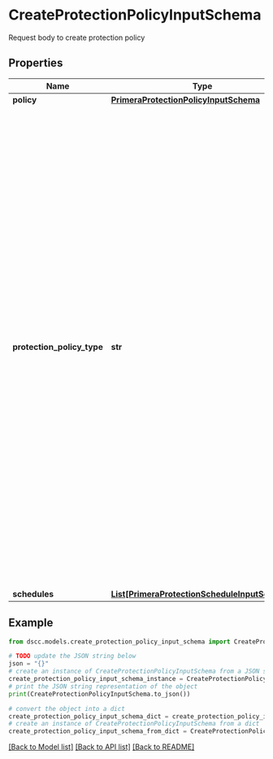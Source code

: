 # CreateProtectionPolicyInputSchema

Request body to create protection policy

## Properties

Name | Type | Description | Notes
------------ | ------------- | ------------- | -------------
**policy** | [**PrimeraProtectionPolicyInputSchema**](PrimeraProtectionPolicyInputSchema.md) |  | [optional] 
**protection_policy_type** | **str** | Specifies Protection policy type. Synchronous replication/protection policy provides protection from array or site failures with zero RPO. Using this policy, you can also configure zero RTO policy like Active Peer Persistence. Asynchronous replication/protection policy provides protection from array or site failure with the user defined RPO.  Schedule snapshot policy takes snapshots of the member volumes of the protected volume set at periodic intervals defined by the user. You can setup the local snapshot schedule and also setup the co-ordinated synchronized snapshot schedule on the protected volume set configured with synchronous or asynchronous replication policy. You can do this by attaching a scheduled snapshot policy on the volume set having already a synchronous or asynchronous protecting policy. | 
**schedules** | [**List[PrimeraProtectionScheduleInputSchema]**](PrimeraProtectionScheduleInputSchema.md) |  | [optional] 

## Example

```python
from dscc.models.create_protection_policy_input_schema import CreateProtectionPolicyInputSchema

# TODO update the JSON string below
json = "{}"
# create an instance of CreateProtectionPolicyInputSchema from a JSON string
create_protection_policy_input_schema_instance = CreateProtectionPolicyInputSchema.from_json(json)
# print the JSON string representation of the object
print(CreateProtectionPolicyInputSchema.to_json())

# convert the object into a dict
create_protection_policy_input_schema_dict = create_protection_policy_input_schema_instance.to_dict()
# create an instance of CreateProtectionPolicyInputSchema from a dict
create_protection_policy_input_schema_from_dict = CreateProtectionPolicyInputSchema.from_dict(create_protection_policy_input_schema_dict)
```
[[Back to Model list]](../README.md#documentation-for-models) [[Back to API list]](../README.md#documentation-for-api-endpoints) [[Back to README]](../README.md)


